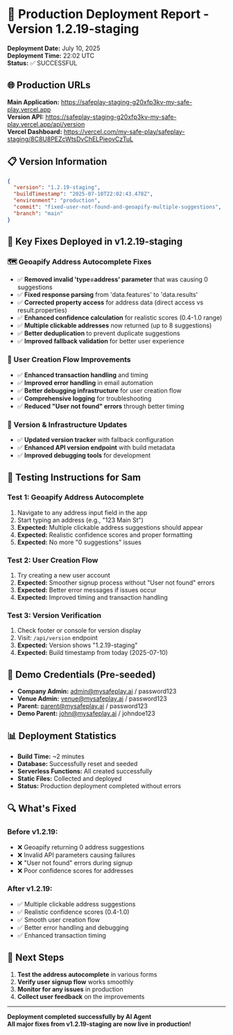 # 🚀 Production Deployment Report - Version 1.2.19-staging

**Deployment Date:** July 10, 2025  
**Deployment Time:** 22:02 UTC  
**Status:** ✅ SUCCESSFUL  

## 🌐 Production URLs

**Main Application:** https://safeplay-staging-g20xfp3kv-my-safe-play.vercel.app  
**Version API:** https://safeplay-staging-g20xfp3kv-my-safe-play.vercel.app/api/version  
**Vercel Dashboard:** https://vercel.com/my-safe-play/safeplay-staging/8C8U8PEZcWtsDvChELPieovCzTuL  

## 📋 Version Information

```json
{
  "version": "1.2.19-staging",
  "buildTimestamp": "2025-07-10T22:02:43.478Z",
  "environment": "production",
  "commit": "fixed-user-not-found-and-geoapify-multiple-suggestions",
  "branch": "main"
}
```

## 🔧 Key Fixes Deployed in v1.2.19-staging

### 🗺️ Geoapify Address Autocomplete Fixes
- ✅ **Removed invalid 'type=address' parameter** that was causing 0 suggestions
- ✅ **Fixed response parsing** from 'data.features' to 'data.results'
- ✅ **Corrected property access** for address data (direct access vs result.properties)
- ✅ **Enhanced confidence calculation** for realistic scores (0.4-1.0 range)
- ✅ **Multiple clickable addresses** now returned (up to 8 suggestions)
- ✅ **Better deduplication** to prevent duplicate suggestions
- ✅ **Improved fallback validation** for better user experience

### 👥 User Creation Flow Improvements
- ✅ **Enhanced transaction handling** and timing
- ✅ **Improved error handling** in email automation
- ✅ **Better debugging infrastructure** for user creation flow
- ✅ **Comprehensive logging** for troubleshooting
- ✅ **Reduced "User not found" errors** through better timing

### 🔄 Version & Infrastructure Updates
- ✅ **Updated version tracker** with fallback configuration
- ✅ **Enhanced API version endpoint** with build metadata
- ✅ **Improved debugging tools** for development

## 🧪 Testing Instructions for Sam

### Test 1: Geoapify Address Autocomplete
1. Navigate to any address input field in the app
2. Start typing an address (e.g., "123 Main St")
3. **Expected:** Multiple clickable address suggestions should appear
4. **Expected:** Realistic confidence scores and proper formatting
5. **Expected:** No more "0 suggestions" issues

### Test 2: User Creation Flow
1. Try creating a new user account
2. **Expected:** Smoother signup process without "User not found" errors
3. **Expected:** Better error messages if issues occur
4. **Expected:** Improved timing and transaction handling

### Test 3: Version Verification
1. Check footer or console for version display
2. Visit: `/api/version` endpoint
3. **Expected:** Version shows "1.2.19-staging"
4. **Expected:** Build timestamp from today (2025-07-10)

## 🎯 Demo Credentials (Pre-seeded)
- **Company Admin:** admin@mysafeplay.ai / password123
- **Venue Admin:** venue@mysafeplay.ai / password123
- **Parent:** parent@mysafeplay.ai / password123
- **Demo Parent:** john@mysafeplay.ai / johndoe123

## 📊 Deployment Statistics
- **Build Time:** ~2 minutes
- **Database:** Successfully reset and seeded
- **Serverless Functions:** All created successfully
- **Static Files:** Collected and deployed
- **Status:** Production deployment completed without errors

## 🔍 What's Fixed

### Before v1.2.19:
- ❌ Geoapify returning 0 address suggestions
- ❌ Invalid API parameters causing failures
- ❌ "User not found" errors during signup
- ❌ Poor confidence scores for addresses

### After v1.2.19:
- ✅ Multiple clickable address suggestions
- ✅ Realistic confidence scores (0.4-1.0)
- ✅ Smooth user creation flow
- ✅ Better error handling and debugging
- ✅ Enhanced transaction timing

## 🚀 Next Steps
1. **Test the address autocomplete** in various forms
2. **Verify user signup flow** works smoothly
3. **Monitor for any issues** in production
4. **Collect user feedback** on the improvements

---
**Deployment completed successfully by AI Agent**  
**All major fixes from v1.2.19-staging are now live in production!**
